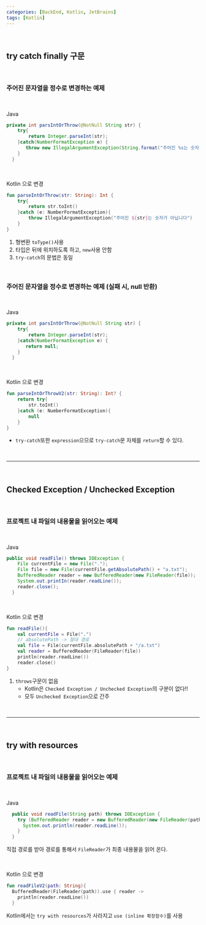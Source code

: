 ```yaml
---
categories: [BackEnd, Kotlin, JetBrains]
tags: [Kotlin]
---
```


<br>

## try catch finally 구문

<br>

### 주어진 문자열을 정수로 변경하는 예제

<br>

Java
```java
private int parsIntOrThrow(@NotNull String str) {
    try{
        return Integer.parseInt(str);
    }catch(NumberFormatException e) {
       throw new IllegalArgumentException(String.format("주어진 %s는 숫자가 아닙니다", str)); 
    }
  }
```

<br>

Kotlin 으로 변경
```kotlin
fun parseIntOrThrow(str: String): Int {
    try{
        return str.toInt()
    }catch (e: NumberFormatException){
        throw IllegalArgumentException("주어진 ${str}는 숫자가 아닙니다")
    }
}
```
1. 형변환 `toType()`사용
2. 타입은 뒤에 위치하도록 하고, `new`사용 안함
3. `try-catch`의 문법은 동일

<br>

### 주어진 문자열을 정수로 변경하는 예제 (실패 시, null 반환)

<br>

Java
```java
private int parsIntOrThrow(@NotNull String str) {
    try{
        return Integer.parseInt(str);
    }catch(NumberFormatException e) {
       return null;
    }
  }
```

<br>

Kotlin 으로 변경
```kotlin
fun parseIntOrThrowV2(str: String): Int? {
    return try{
        str.toInt()
    }catch (e: NumberFormatException){
        null
    }
}
```
- `try-catch`또한 `expression`으므로 `try-catch`문 자체를 `return`할 수 있다.

<br>

---

<br>

## Checked Exception / Unchecked Exception

<br>

### 프로젝트 내 파일의 내용물을 읽어오는 예제

<br>

Java
```java
public void readFile() throws IOException {
    File currentFile = new File(".");
    File file = new File(currentFile.getAbsolutePath() + "a.txt");
    BufferedReader reader = new BufferedReader(new FileReader(file));
    System.out.printIn(reader.readLine());
    reader.close();
  }
```

<br>

Kotlin 으로 변경
```kotlin
fun readFile(){
    val currentFile = File(".")
    // absolutePath -> 절대 경로
    val file = File(currentFile.absolutePath + "/a.txt")
    val reader = BufferedReader(FileReader(file))
    println(reader.readLine())
    reader.close()
}
```
1. `throws`구문이 없음
   - Kotlin은 `Checked Exception / Unchecked Exception`의 구분이 없다!!
   - 모두 `Unchecked Exception`으로 간주


<br>

---

<br>

## try with resources

<br>

### 프로젝트 내 파일의 내용물을 읽어오는 예제

<br>

Java
```java
  public void readFile(String path) throws IOException {
    try (BufferedReader reader = new BufferedReader(new FileReader(path))) {
      System.out.println(reader.readLine());
    }
  }
```
직접 경로를 받아 경로를 통해서 `FileReader`가 최종 내용물을 읽어 온다.

<br>

Kotlin 으로 변경
```kotlin
fun readFileV2(path: String){
  BufferedReader(FileReader(path)).use { reader ->
    println(reader.readLine())
  }
```
Kotlin에서는 `try with resources`가 사라지고 `use (inline 확장함수)`를 사용
